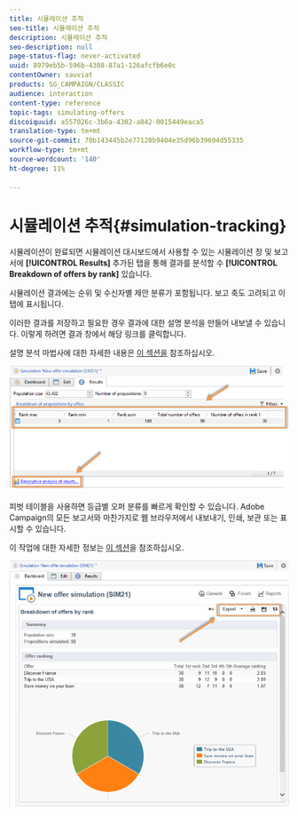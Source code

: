 ```yaml
---
title: 시뮬레이션 추적
seo-title: 시뮬레이션 추적
description: 시뮬레이션 추적
seo-description: null
page-status-flag: never-activated
uuid: 8979eb5b-596b-4308-87a1-126afcfb6e0c
contentOwner: sauviat
products: SG_CAMPAIGN/CLASSIC
audience: interaction
content-type: reference
topic-tags: simulating-offers
discoiquuid: a557026c-3b6a-4302-a042-0015449eaca5
translation-type: tm+mt
source-git-commit: 70b143445b2e77128b9404e35d96b39694d55335
workflow-type: tm+mt
source-wordcount: '140'
ht-degree: 11%

---
```



# 시뮬레이션 추적{#simulation-tracking}

시뮬레이션이 완료되면 시뮬레이션 대시보드에서 사용할 수 있는 시뮬레이션 창 및 보고서에 **[!UICONTROL Results]** 추가된 탭을 통해 결과를 분석할 수 **[!UICONTROL Breakdown of offers by rank]** 있습니다.

시뮬레이션 결과에는 순위 및 수신자별 제안 분류가 포함됩니다. 보고 축도 고려되고 이 탭에 표시됩니다.

이러한 결과를 저장하고 필요한 경우 결과에 대한 설명 분석을 만들어 내보낼 수 있습니다. 이렇게 하려면 결과 창에서 해당 링크를 클릭합니다.

설명 분석 마법사에 대한 자세한 내용은 [이 섹션을](../../reporting/using/about-descriptive-analysis.md) 참조하십시오.

![](assets/offer_simulation_012.png)

피벗 테이블을 사용하면 등급별 오퍼 분류를 빠르게 확인할 수 있습니다. Adobe Campaign의 모든 보고서와 마찬가지로 웹 브라우저에서 내보내기, 인쇄, 보관 또는 표시할 수 있습니다.

이 작업에 대한 자세한 정보는 [이 섹션](../../reporting/using/actions-on-reports.md)을 참조하십시오.

![](assets/offer_simulation_013.png)

